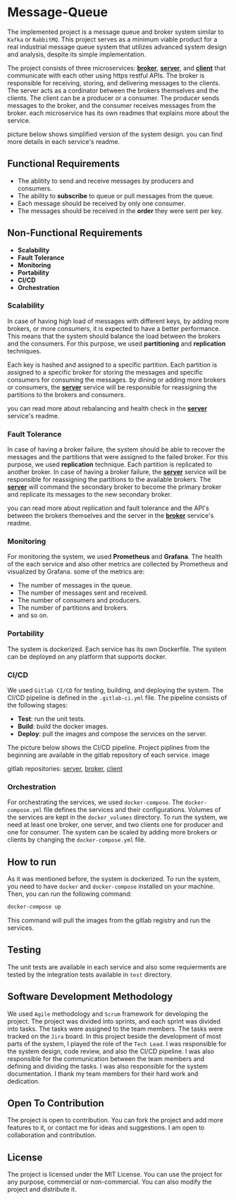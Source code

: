 # Message-Queue
The implemented project is a message queue and broker system similar to `Kafka` or `RabbitMQ`. This project serves as a minimum viable product for a real industrial message queue system that utilizes advanced system design and analysis, despite its simple implementation.

The project consists of three microservices: [**broker**](https://github.com/amirR01/Message-Queue/tree/main/broker), [**server**](https://github.com/amirR01/Message-Queue/tree/main/server), and [**client**](https://github.com/amirR01/Message-Queue/tree/main/client) that communicate with each other using https restful APIs. The broker is responsible for receiving, storing, and delivering messages to the clients. The server acts as a cordinator between the brokers themselves and the clients. The client can be a producer or a consumer. The producer sends messages to the broker, and the consumer receives messages from the broker. each microservice has its own readmes that explains more about the service.

picture below shows simplified version of the system design. you can find more details in each service's readme.



## Functional Requirements
- The ablitity to send and receive messages by producers and consumers.
- The ability to **subscribe** to queue or pull messages from the queue.
- Each message should be received by only one consumer.
- The messages should be received in the **order** they were sent per key.

## Non-Functional Requirements
- **Scalability** 
- **Fault Tolerance**
- **Monitoring**
- **Portability**
- **CI/CD**
- **Orchestration**

### Scalability
In case of having high load of messages with different keys, by adding more brokers, or more consumers, it is expected to have a better performance. This means that the system should balance the load between the brokers and the consumers. For this purpose, we used **partitioning** and **replication** techniques.

Each key is hashed and assigned to a specific partition. Each partition is assigned to a specific broker for storing the messages and specific consumers for consuming the messages. by dining or adding more brokers or consumers, the [**server**](https://github.com/amirR01/Message-Queue/tree/main/server) service will be responsible for reassigning the partitions to the brokers and consumers.

you can read more about rebalancing and health check in the [**server**](https://github.com/amirR01/Message-Queue/tree/main/server) service's readme.

### Fault Tolerance
In case of having a broker failure, the system should be able to recover the messages and the partitions that were assigned to the failed broker. For this purpose, we used **replication** technique. Each partition is replicated to another broker. In case of having a broker failure, the [**server**](https://github.com/amirR01/Message-Queue/tree/main/server) service will be responsible for reassigning the partitions to the available brokers. The [**server**](https://github.com/amirR01/Message-Queue/tree/main/server) will command the secondary broker to become the primary broker and replicate its messages to the new secondary broker.

you can read more about replication and fault tolerance and the API's between the brokers themselves and the server in the [**broker**](https://github.com/amirR01/Message-Queue/tree/main/broker) service's readme.

### Monitoring
For monitoring the system, we used **Prometheus** and **Grafana**. The health of the each service and also other metrics are collected by Prometheus and visualized by Grafana. some of the metrics are:
- The number of messages in the queue.
- The number of messages sent and received.
- The number of consumers and producers.
- The number of partitions and brokers.
- and so on.

### Portability
The system is dockerized. Each service has its own Dockerfile. The system can be deployed on any platform that supports docker. 

### CI/CD
We used `Gitlab CI/CD` for testing, building, and deploying the system. The CI/CD pipeline is defined in the `.gitlab-ci.yml` file. The pipeline consists of the following stages:
- **Test**: run the unit tests.
- **Build**: build the docker images.
- **Deploy**: pull the images and compose the services on the server.

The picture below shows the CI/CD pipeline. Project piplines from the beginning are available in the gitlab repository of each service.
image

gitlab repositories:
[server](https://gitlab.com/amirR01/MQ-SAD-1402-1-SERVER), [broker](https://gitlab.com/amirR01/mq-sad-1402-1-broker), [client](https://gitlab.com/amirR01/mq-sad-1402-1-java-client)

### Orchestration
For orchestrating the services, we used `docker-compose`. The `docker-compose.yml` file defines the services and their configurations. Volumes of the services are kept in the `docker_volumes` directory. To run the system, we need at least one broker, one server, and two clients one for producer and one for consumer. The system can be scaled by adding more brokers or clients by changing the `docker-compose.yml` file.

## How to run
As it was mentioned before, the system is dockerized. To run the system, you need to have `docker` and `docker-compose` installed on your machine. Then, you can run the following command:
```bash
docker-compose up
```
This command will pull the images from the gitlab registry and run the services. 

## Testing
The unit tests are available in each service and also some requierments are tested by the integration tests available in `test` directory. 

## Software Development Methodology
We used `Agile` methodology and `Scrum` framework for developing the project. The project was divided into sprints, and each sprint was divided into tasks. The tasks were assigned to the team members. The tasks were tracked on the `Jira` board. 
In this project beside the development of most parts of the system, I played the role of the `Tech Lead`. I was responsible for the system design, code review, and also the CI/CD pipeline. I was also responsible for the communication between the team members and defining and dividing the tasks. I was also responsible for the system documentation. I thank my team members for their hard work and dedication.

## Open To Contribution
The project is open to contribution. You can fork the project and add more features to it, or contact me for ideas and suggestions. I am open to collaboration and contribution.

## License
The project is licensed under the MIT License. You can use the project for any purpose, commercial or non-commercial. You can also modify the project and distribute it. 